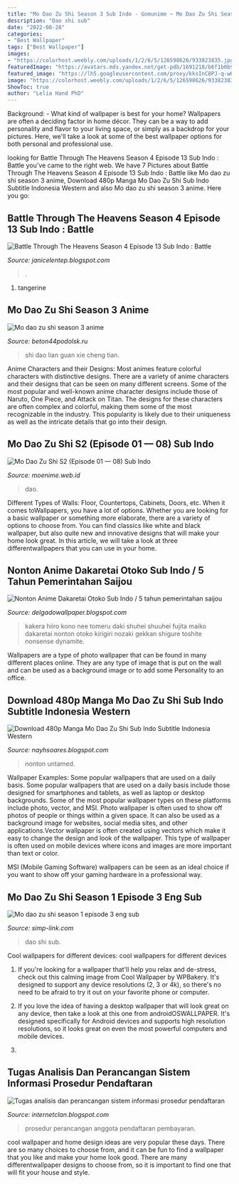 ```yaml
---
title: "Mo Dao Zu Shi Season 3 Sub Indo - Gomunime ~ Mo Dao Zu Shi Season 1 Episode 3 Eng Sub"
description: "Dao shi sub"
date: "2022-08-28"
categories:
- "Best Wallpaper"
tags: ["Best Wallpaper"]
images:
- "https://colorhost.weebly.com/uploads/1/2/6/5/126598626/933823835.jpg"
featuredImage: "https://avatars.mds.yandex.net/get-pdb/1691218/b6f1b0b9-8945-4935-9ea9-a2d64eca1227/s1200?webp=false"
featured_image: "https://lh5.googleusercontent.com/proxy/kksInC8PJ-q-wHW8p3q8BgDC7BxVzprXxeaOVuk2HqCf1G9yFTRhCd9x-V-7-vGM_xKm_9bT7VLcA6rHmVGXDzEGLfEqhXyd=w1200-h630-pd"
image: "https://colorhost.weebly.com/uploads/1/2/6/5/126598626/933823835.jpg"
ShowToc: true
author: "Lelia Hand PhD"
---
```



Background: - What kind of wallpaper is best for your home?
Wallpapers are often a deciding factor in home décor. They can be a way to add personality and flavor to your living space, or simply as a backdrop for your pictures. Here, we'll take a look at some of the best wallpaper options for both personal and professional use.

	

		
looking for Battle Through The Heavens Season 4 Episode 13 Sub Indo : Battle you've came to the right web. We have 7 Pictures about Battle Through The Heavens Season 4 Episode 13 Sub Indo : Battle like Mo dao zu shi season 3 anime, ﻿Download 480p Manga Mo Dao Zu Shi Sub Indo Subtitle Indonesia Western and also Mo dao zu shi season 3 anime. Here you go:
		
    
## Battle Through The Heavens Season 4 Episode 13 Sub Indo : Battle

<img loading=lazy src="https://lh5.googleusercontent.com/proxy/kksInC8PJ-q-wHW8p3q8BgDC7BxVzprXxeaOVuk2HqCf1G9yFTRhCd9x-V-7-vGM_xKm_9bT7VLcA6rHmVGXDzEGLfEqhXyd=w1200-h630-pd" onerror="this.onerror=null;this.src='https://tse3.mm.bing.net/th?id=OIP.gK4iT8CulGFO37i-uqRaIQHaD4&amp;pid=15.1';" alt="Battle Through The Heavens Season 4 Episode 13 Sub Indo : Battle">

_Source: janicelentep.blogspot.com_

>. 

	

1. tangerine 

    
## Mo Dao Zu Shi Season 3 Anime

<img loading=lazy src="https://avatars.mds.yandex.net/get-pdb/1691218/b6f1b0b9-8945-4935-9ea9-a2d64eca1227/s1200?webp=false" onerror="this.onerror=null;this.src='https://tse1.mm.bing.net/th?id=OIP.mSamDpw9ojbUrfpKQpHozAHaKg&amp;pid=15.1';" alt="Mo dao zu shi season 3 anime">

_Source: beton44podolsk.ru_

>shi dao lian guan xie cheng tian. 

	

Anime Characters and their Designs: Most animes feature colorful characters with distinctive designs.
There are a variety of anime characters and their designs that can be seen on many different screens. Some of the most popular and well-known anime character designs include those of Naruto, One Piece, and Attack on Titan. The designs for these characters are often complex and colorful, making them some of the most recognizable in the industry. This popularity is likely due to their uniqueness as well as the intricate details that go into their design.

    
## Mo Dao Zu Shi S2 (Episode 01 — 08) Sub Indo

<img loading=lazy src="https://i0.wp.com/moenime.web.id/wp-content/uploads/2019/08/Mo-Dao-Zu-Shi-2.jpg" onerror="this.onerror=null;this.src='https://tse3.mm.bing.net/th?id=OIP.lbckoSfc2QJrzi1GneLRlgHaEK&amp;pid=15.1';" alt="Mo Dao Zu Shi S2 (Episode 01 — 08) Sub Indo">

_Source: moenime.web.id_

>dao. 

	

Different Types of Walls: Floor, Countertops, Cabinets, Doors, etc.
When it comes toWallpapers, you have a lot of options. Whether you are looking for a basic wallpaper or something more elaborate, there are a variety of options to choose from. You can find classics like white and black wallpaper, but also quite new and innovative designs that will make your home look great. In this article, we will take a look at three differentwallpapers that you can use in your home.

    
## Nonton Anime Dakaretai Otoko Sub Indo / 5 Tahun Pemerintahan Saijou

<img loading=lazy src="https://colorhost.weebly.com/uploads/1/2/6/5/126598626/933823835.jpg" onerror="this.onerror=null;this.src='https://tse2.mm.bing.net/th?id=OIP.F1RdIAKEqaID9E1MiVUfLAHaHU&amp;pid=15.1';" alt="Nonton Anime Dakaretai Otoko Sub Indo / 5 tahun pemerintahan saijou">

_Source: delgadowallpaper.blogspot.com_

>kakera hiiro kono nee tomeru daki shuhei shuuhei fujita maiko dakaretai nonton otoko kirigiri nozaki gekkan shigure toshite nonsense dynamite. 

	



Wallpapers are a type of photo wallpaper that can be found in many different places online. They are any type of image that is put on the wall and can be used as a background image or to add some Personality to an office.

    
## ﻿Download 480p Manga Mo Dao Zu Shi Sub Indo Subtitle Indonesia Western

<img loading=lazy src="https://image.tmdb.org/t/p/original/x8i1S7lOIXJhgXzCyzupZu17NlI.jpg" onerror="this.onerror=null;this.src='https://tse3.mm.bing.net/th?id=OIP.i4gP4gVY18a_FkQQoKq2JQHaLH&amp;pid=15.1';" alt="﻿Download 480p Manga Mo Dao Zu Shi Sub Indo Subtitle Indonesia Western">

_Source: nayhsoares.blogspot.com_

>nonton untamed. 

	

Wallpaper Examples: Some popular wallpapers that are used on a daily basis.
Some popular wallpapers that are used on a daily basis include those designed for smartphones and tablets, as well as laptop or desktop backgrounds. Some of the most popular wallpaper types on these platforms include photo, vector, and MSI. 
Photo wallpaper is often used to show off photos of people or things within a given space. It can also be used as a background image for websites, social media sites, and other applications.Vector wallpaper is often created using vectors which make it easy to change the design and look of the wallpaper. This type of wallpaper is often used on mobile devices where icons and images are more important than text or color. 

MSI (Mobile Gaming Software) wallpapers can be seen as an ideal choice if you want to show off your gaming hardware in a professional way.

    
## Mo Dao Zu Shi Season 1 Episode 3 Eng Sub

<img loading=lazy src="https://pbs.twimg.com/media/DzM8p-JXQAIq22n.jpg" onerror="this.onerror=null;this.src='https://tse3.mm.bing.net/th?id=OIP.8XoW8XZ9KiewkrHOrsr1XQHaEo&amp;pid=15.1';" alt="Mo dao zu shi season 1 episode 3 eng sub">

_Source: simp-link.com_

>dao shi sub. 

	

Cool wallpapers for different devices:
cool wallpapers for different devices 

1. If you're looking for a wallpaper that'll help you relax and de-stress, check out this calming image from Cool Wallpaper by WPBakery. It's designed to support any device resolutions (2, 3 or 4k), so there's no need to be afraid to try it out on your favorite phone or computer.

2. If you love the idea of having a desktop wallpaper that will look great on any device, then take a look at this one from androidOSWALLPAPER. It's designed specifically for Android devices and supports high resolution resolutions, so it looks great on even the most powerful computers and mobile devices.

3.

    
## Tugas Analisis Dan Perancangan Sistem Informasi Prosedur Pendaftaran

<img loading=lazy src="https://3.bp.blogspot.com/-eiOTme_42aw/WLmitsmV5FI/AAAAAAAAAhM/_5aVJugWbr8jB5hDaV9GJFtCLXY_0xS9gCLcB/s640/analisa4.png" onerror="this.onerror=null;this.src='https://tse3.mm.bing.net/th?id=OIP.mOwDAsn-wMefjFczXYUt4AHaJM&amp;pid=15.1';" alt="Tugas analisis dan perancangan sistem informasi prosedur pendaftaran">

_Source: internetclan.blogspot.com_

>prosedur perancangan anggota pendaftaran pembayaran. 

	

cool wallpaper and home design ideas are very popular these days. There are so many choices to choose from, and it can be fun to find a wallpaper that you like and make your home look good. There are many differentwallpaper designs to choose from, so it is important to find one that will fit your house and style.

